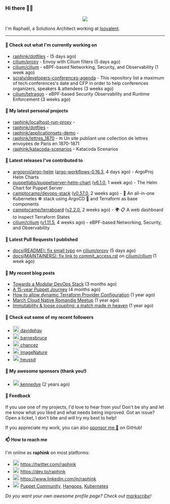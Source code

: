 ### Hi there 👋🏼


<p align="center">
  <a href="https://github.com/ryo-ma/github-profile-trophy"><img src="https://github-profile-trophy.vercel.app/?username=raphink&theme=darkhub&margin-w=15&margin-h=15&no-frame=true&column=5"/></a>
</p>


I'm Raphaël, a Solutions Architect working at [Isovalent](https://github.com/isovalent).

<hr />


#### 👷 Check out what I'm currently working on

- [raphink/dotfiles](https://github.com/raphink/dotfiles) -  (5 days ago)
- [cilium/proxy](https://github.com/cilium/proxy) - Envoy with Cilium filters (5 days ago)
- [cilium/cilium](https://github.com/cilium/cilium) - eBPF-based Networking, Security, and Observability (1 week ago)
- [scraly/developers-conferences-agenda](https://github.com/scraly/developers-conferences-agenda) - This repository list a maximum of tech conferences&#39;s date and CFP in order to help conferences organizers, speakers &amp; attendees (3 weeks ago)
- [cilium/tetragon](https://github.com/cilium/tetragon) - eBPF-based Security Observability and Runtime Enforcement (3 weeks ago)

#### 🌱 My latest personal projects

- [raphink/localhost-run-proxy](https://github.com/raphink/localhost-run-proxy) - 
- [raphink/dotfiles](https://github.com/raphink/dotfiles) - 
- [raphink/applicationsets-demo](https://github.com/raphink/applicationsets-demo) - 
- [raphink/lettres_1870](https://github.com/raphink/lettres_1870) - ✉ Un site publiant une collection de lettres envoyées de Paris en 1870-1871
- [raphink/katacoda-scenarios](https://github.com/raphink/katacoda-scenarios) - Katacoda Scenarios

#### 🔭 Latest releases I've contributed to

- [argoproj/argo-helm](https://github.com/argoproj/argo-helm) ([argo-workflows-0.16.3](https://github.com/argoproj/argo-helm/releases/tag/argo-workflows-0.16.3), 4 days ago) - ArgoProj Helm Charts
- [puppetlabs/puppetserver-helm-chart](https://github.com/puppetlabs/puppetserver-helm-chart) ([v6.1.0](https://github.com/puppetlabs/puppetserver-helm-chart/releases/tag/v6.1.0), 1 week ago) -  The Helm Chart for Puppet Server
- [camptocamp/devops-stack](https://github.com/camptocamp/devops-stack) ([v0.57.0](https://github.com/camptocamp/devops-stack/releases/tag/v0.57.0), 2 weeks ago) - 🌊 An all-in-one Kubernetes ☸ stack using ArgoCD 🐙 and Terraform as base components
- [camptocamp/terraboard](https://github.com/camptocamp/terraboard) ([v2.2.0](https://github.com/camptocamp/terraboard/releases/tag/v2.2.0), 2 weeks ago) - :earth_africa: :clipboard:  A web dashboard to inspect Terraform States 
- [cilium/cilium](https://github.com/cilium/cilium) ([v1.11.5](https://github.com/cilium/cilium/releases/tag/v1.11.5), 4 weeks ago) - eBPF-based Networking, Security, and Observability

#### 🔨 Latest Pull Requests I published

- [docs(README): fix small typo](https://github.com/cilium/proxy/pull/73) on [cilium/proxy](https://github.com/cilium/proxy) (5 days ago)
- [docs(MAINTAINERS): fix link to commit_access.rst](https://github.com/cilium/cilium/pull/20081) on [cilium/cilium](https://github.com/cilium/cilium) (1 week ago)

#### 📜 My recent blog posts

- [Towards a Modular DevOps Stack](https://dev.to/camptocamp-ops/towards-a-modular-devops-stack-257c) (3 months ago)
- [A 15-year Puppet Journey](https://dev.to/raphink/a-15-year-puppet-journey-4o39) (4 months ago)
- [How to allow dynamic Terraform Provider Configuration](https://dev.to/camptocamp-ops/how-to-allow-dynamic-terraform-provider-configuration-20ik) (1 year ago)
- [March Cloud Native Romandie Meetup](https://dev.to/camptocamp-ops/march-cloud-native-romandie-meetup-o2f) (1 year ago)
- [Immutability &amp; loose coupling: a match made in heaven](https://dev.to/camptocamp-ops/immutability-loose-coupling-a-match-made-in-heaven-37kl) (1 year ago)

#### 👥 Check out some of my recent followers

- [<img src="https://avatars.githubusercontent.com/u/17404140?v=4" height="20"/> davidphay](https://github.com/davidphay)
- [<img src="https://avatars.githubusercontent.com/u/105554955?u=ae922f99e18e5fe6975ec093758e9dc96799841c&amp;v=4" height="20"/> barnesbruce](https://github.com/barnesbruce)
- [<img src="https://avatars.githubusercontent.com/u/1400401?u=cb454908819864903b4b83d2b05ea2db1af41019&amp;v=4" height="20"/> chancez](https://github.com/chancez)
- [<img src="https://avatars.githubusercontent.com/u/95119607?v=4" height="20"/> ImageNature](https://github.com/ImageNature)
- [<img src="https://avatars.githubusercontent.com/u/887095?u=0b12d6890d44b083c6155af138c8d7ba93cae24f&amp;v=4" height="20"/> heussd](https://github.com/heussd)


#### 💚 My awesome sponsors (thank you!)

- [<img src="https://avatars.githubusercontent.com/u/1110127?v=4" height="20"/> kennedye](https://github.com/kennedye) (2 years ago)


#### 💬 Feedback

If you use one of my projects, I'd love to hear from you!
Don't be shy and let me know what you liked and what needs being improved.
Got an issue? Open a ticket, I don't bite and will try my best to help!

If you appreciate my work, you can also [sponsor me 💚](https://github.com/sponsors/raphink) on GitHub!


#### 📫 How to reach me

I'm online as **raphink** on most platforms:

- <img src="https://raw.githubusercontent.com/FortAwesome/Font-Awesome/master/svgs/brands/twitter.svg" width="20" alt="Twitter" /> https://twitter.com/raphink
- <img src="https://raw.githubusercontent.com/FortAwesome/Font-Awesome/master/svgs/brands/dev.svg" width="20" alt="Blog" /> https://dev.to/raphink
- <img src="https://raw.githubusercontent.com/FortAwesome/Font-Awesome/master/svgs/brands/linkedin.svg" width="20" alt="LinkedIn" /> https://www.linkedin.com/in/raphink
- <img src="https://raw.githubusercontent.com/FortAwesome/Font-Awesome/master/svgs/brands/slack.svg" width="20" alt="Slack" /> [Puppet Community](https://slack.puppet.com/), [Hangops](https://signup.hangops.com/), [Kubernetes](https://slack.k8s.io/)

*Do you want your own awesome profile page? Check out [markscribe](https://github.com/muesli/markscribe)!*

